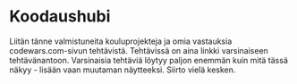 # Koodaushubi
Liitän tänne valmistuneita kouluprojekteja ja omia vastauksia codewars.com-sivun tehtävistä. Tehtävissä on aina linkki varsinaiseen tehtävänantoon. Varsinaisia tehtäviä löytyy paljon enemmän kuin mitä tässä näkyy - lisään vaan muutaman näytteeksi. Siirto vielä kesken.

